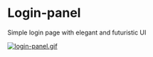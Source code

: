 # Login-panel

Simple login page with elegant and futuristic UI

[![login-panel.gif](https://i.postimg.cc/RVP7KV7M/login-panel.gif)](https://postimg.cc/PPwvkHVc)

